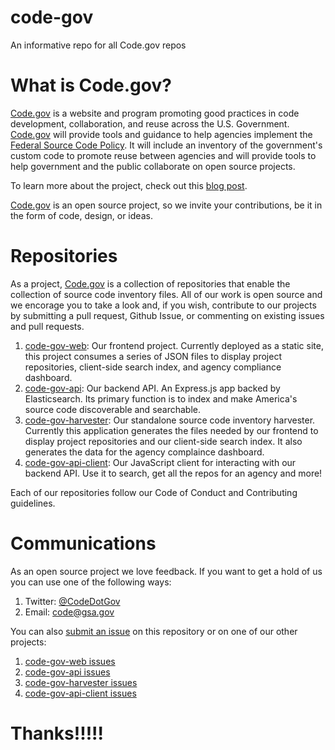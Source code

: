 # code-gov
An informative repo for all Code.gov repos

# What is Code.gov?

[Code.gov](https://code.gov) is a website and program promoting good practices in code development, collaboration, and reuse across the U.S. Government. [Code.gov](https://code.gov) will provide tools and guidance to help agencies implement the [Federal Source Code Policy](https://code.gov/#/policy-guide/policy/introduction). It will include an inventory of the government's custom code to promote reuse between agencies and will provide tools to help government and the public collaborate on open source projects.

To learn more about the project, check out this [blog post](https://www.whitehouse.gov/blog/2016/08/08/peoples-code).

[Code.gov](https://code.gov) is an open source project, so we invite your contributions, be it in the form of code, design, or ideas.

# Repositories

As a project, [Code.gov](https://code.gov) is a collection of repositories that enable the collection of source code inventory files. All of our work is open source and we encorage you to take a look and, if you wish, contribute to our projects by submitting a pull request, Github Issue, or commenting on existing issues and pull requests.

1. [code-gov-web](https://github.com/GSA/code-gov-web): Our frontend project. Currently deployed as a static site, this project consumes a series of JSON files to display project repositories, client-side search index, and agency compliance dashboard.
2. [code-gov-api](https://github.com/GSA/code-gov-web): Our backend API. An Express.js app backed by Elasticsearch. Its primary function is to index and make America's source code discoverable and searchable.
3. [code-gov-harvester](https://github.com/GSA/code-gov-harvester): Our standalone source code inventory harvester. Currently this application generates the files needed by our frontend to display project repositories and our client-side search index. It also generates the data for the agency complaince dashboard.
4. [code-gov-api-client](https://github.com/GSA/code-gov-api-client): Our JavaScript client for interacting with our backend API.  Use it to search, get all the repos for an agency and more!

Each of our repositories follow our Code of Conduct and Contributing guidelines.

# Communications

As an open source project we love feedback. If you want to get a hold of us you can use one of the following ways:

1. Twitter: [@CodeDotGov](https://twitter.com/CodeDotGov)
2. Email: [code@gsa.gov](mailto://code@gsa.gov)

You can also [submit an issue](https://github.com/GSA/code-gov/issues/new) on this repository or on one of our other projects:

1. [code-gov-web issues](https://github.com/GSA/code-gov-web/issues)
2. [code-gov-api issues](https://github.com/GSA/code-gov-api/issues)
3. [code-gov-harvester issues](https://github.com/GSA/code-gov-harvester/issues)
4. [code-gov-api-client issues](https://github.com/GSA/code-gov-api-client/issues)


# Thanks!!!!!
